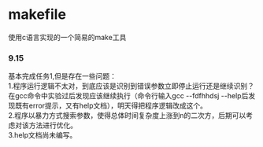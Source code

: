 # makefile
使用c语言实现的一个简易的make工具
### 9.15
基本完成任务1,但是存在一些问题：  
1.程序运行逻辑不太对，到底应该是识别到错误参数立即停止运行还是继续识别？在gcc命令中实验过后发现应该继续执行（命令行输入gcc --fdfhhdsj --help后发现既有error提示，又有help文档），明天得把程序逻辑改成这个。  
2.程序以暴力方式搜索参数，使得总体时间复杂度上涨到n的二次方，后期可以考虑对该方法进行优化。  
3.help文档尚未编写。  
